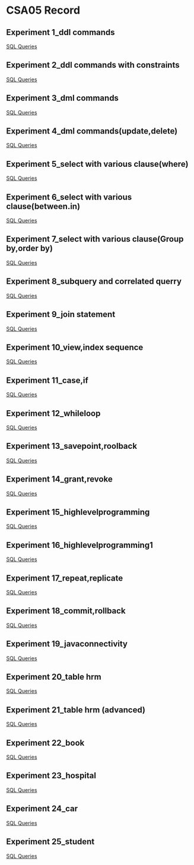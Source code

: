 # CSA05 Record
## Experiment 1_ddl commands
[SQL Queries](https://github.com/PLKarthikNatarajan/CSA0526-DBMS-116-/blob/main/exp1_ddl%20commands.txt)
## Experiment 2_ddl commands with constraints
[SQL Queries](https://github.com/PLKarthikNatarajan/CSA0526-DBMS-116-/blob/main/exp2_ddl%20command.txt)
## Experiment 3_dml commands
[SQL Queries](https://github.com/PLKarthikNatarajan/CSA0526-DBMS-116-/blob/main/exp3_ddl%20commands.txt)
## Experiment 4_dml commands(update,delete)
[SQL Queries](
https://github.com/PLKarthikNatarajan/CSA0526-DBMS-116-/blob/main/exp4_ddl%20commands.txt
)
## Experiment 5_select with various clause(where)
[SQL Queries](https://github.com/PLKarthikNatarajan/CSA0526-DBMS-116-/blob/main/exp5_ddl%20commands.txt
)
## Experiment 6_select with various clause(between.in)
[SQL Queries](https://github.com/PLKarthikNatarajan/CSA0526-DBMS-116-/blob/main/exp6_ddl%20command.txt)
## Experiment 7_select with various clause(Group by,order by)
[SQL Queries](https://github.com/PLKarthikNatarajan/CSA0526-DBMS-116-/blob/main/exp7_ddl%20commands.txt
)
## Experiment 8_subquery and correlated querry
[SQL Queries](https://github.com/PLKarthikNatarajan/CSA0526-DBMS-116-/blob/main/exp8_ddl%20commands.txt
)
## Experiment 9_join statement
[SQL Queries](https://github.com/PLKarthikNatarajan/CSA0526-DBMS-116-/blob/main/exp9_ddl%20command.txt)
## Experiment 10_view,index sequence
[SQL Queries](https://github.com/PLKarthikNatarajan/CSA0526-DBMS-116-/blob/main/exp10_ddl%20commands.txt)
## Experiment 11_case,if
[SQL Queries](https://github.com/PLKarthikNatarajan/CSA0526-DBMS-116-/blob/main/exp_11%20ddl(if%2Celse).txt
)
## Experiment 12_whileloop
[SQL Queries](https://github.com/PLKarthikNatarajan/CSA0526-DBMS-116-/blob/main/exp12_ddl(loop).txt
)
## Experiment 13_savepoint,roolback
[SQL Queries](https://github.com/PLKarthikNatarajan/CSA0526-DBMS-116-/blob/main/exp13_ddl(savepoint%2Crollback).txt)
## Experiment 14_grant,revoke
[SQL Queries](https://github.com/PLKarthikNatarajan/CSA0526-DBMS-116-/blob/main/exp14_ddl(grant%2Crevoke).txt
)
## Experiment 15_highlevelprogramming
[SQL Queries](https://github.com/PLKarthikNatarajan/CSA0526-DBMS-116-/blob/main/exp15_highlevelprogramming.txt)
## Experiment 16_highlevelprogramming1
[SQL Queries](https://github.com/PLKarthikNatarajan/CSA0526-DBMS-116-/blob/main/exp16_ddl.txt)
## Experiment 17_repeat,replicate
[SQL Queries](https://github.com/PLKarthikNatarajan/CSA0526-DBMS-116-/blob/main/exp17_ddl.txt)
## Experiment 18_commit,rollback
[SQL Queries](https://github.com/PLKarthikNatarajan/CSA0526-DBMS-116-/blob/main/exp18_ddl.txt)
## Experiment 19_javaconnectivity
[SQL Queries](https://github.com/PLKarthikNatarajan/CSA0526-DBMS-116-/blob/main/exp19_ddl.txt)
## Experiment 20_table hrm
[SQL Queries](https://github.com/PLKarthikNatarajan/CSA0526-DBMS-116-/blob/main/exp20_ddl.txt)
## Experiment 21_table hrm (advanced)
[SQL Queries](https://github.com/PLKarthikNatarajan/CSA0526-DBMS-116-/blob/main/exp21_ddl.txt)
## Experiment 22_book
[SQL Queries](https://github.com/PLKarthikNatarajan/CSA0526-DBMS-116-/blob/main/exp22_ddl.txt)
## Experiment 23_hospital
[SQL Queries](https://github.com/PLKarthikNatarajan/CSA0526-DBMS-116-/blob/main/exp23_ddl.txt)
## Experiment 24_car
[SQL Queries](https://github.com/PLKarthikNatarajan/CSA0526-DBMS-116-/blob/main/exp24_ddl.txt)
## Experiment 25_student
[SQL Queries](https://github.com/PLKarthikNatarajan/CSA0526-DBMS-116-/blob/main/exp25_ddl.txt)

